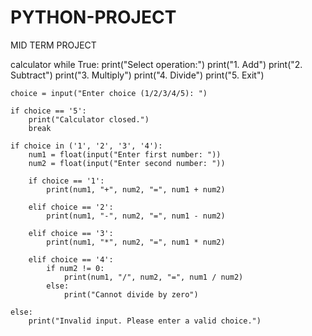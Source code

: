 # PYTHON-PROJECT
MID TERM PROJECT



calculator
while True:
    print("Select operation:")
    print("1. Add")
    print("2. Subtract")
    print("3. Multiply")
    print("4. Divide")
    print("5. Exit")

    choice = input("Enter choice (1/2/3/4/5): ")

    if choice == '5':
        print("Calculator closed.")
        break

    if choice in ('1', '2', '3', '4'):
        num1 = float(input("Enter first number: "))
        num2 = float(input("Enter second number: "))

        if choice == '1':
            print(num1, "+", num2, "=", num1 + num2)

        elif choice == '2':
            print(num1, "-", num2, "=", num1 - num2)

        elif choice == '3':
            print(num1, "*", num2, "=", num1 * num2)

        elif choice == '4':
            if num2 != 0:
                print(num1, "/", num2, "=", num1 / num2)
            else:
                print("Cannot divide by zero")

    else:
        print("Invalid input. Please enter a valid choice.")
